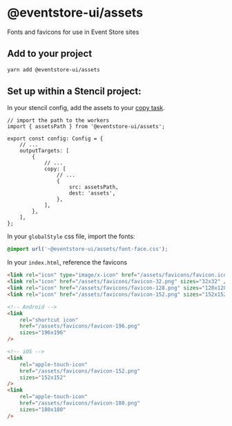 # @eventstore-ui/assets

Fonts and favicons for use in Event Store sites

## Add to your project

```sh
yarn add @eventstore-ui/assets
```

## Set up within a Stencil project:

In your stencil config, add the assets to your [copy task](https://stenciljs.com/docs/copy-tasks#copy-tasks-for-output-targets).

```tsx
// import the path to the workers
import { assetsPath } from '@eventstore-ui/assets';

export const config: Config = {
    // ...
    outputTargets: [
        {
            // ...
            copy: [
                // ...
                {
                    src: assetsPath,
                    dest: 'assets',
                },
            ],
        },
    ],
};
```

In your `globalStyle` css file, import the fonts:

```css
@import url('~@eventstore-ui/assets/font-face.css');
```

In your `index.html`, reference the favicons

```html
<link rel="icon" type="image/x-icon" href="/assets/favicons/favicon.ico" />
<link rel="icon" href="/assets/favicons/favicon-32.png" sizes="32x32" />
<link rel="icon" href="/assets/favicons/favicon-128.png" sizes="128x128" />
<link rel="icon" href="/assets/favicons/favicon-152.png" sizes="152x152" />

<!-- Android -->
<link
    rel="shortcut icon"
    href="/assets/favicons/favicon-196.png"
    sizes="196x196"
/>

<!-- iOS -->
<link
    rel="apple-touch-icon"
    href="/assets/favicons/favicon-152.png"
    sizes="152x152"
/>
<link
    rel="apple-touch-icon"
    href="/assets/favicons/favicon-180.png"
    sizes="180x180"
/>
```
